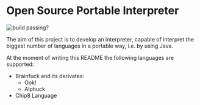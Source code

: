 # Open Source Portable Interpreter

![build passing?](https://travis-ci.org/herrBez/PortableInterpreter.svg?branch=master)


The aim of this project is to develop an interpreter, capable
of interpret the biggest number of languages in a portable way,
i.e. by using Java. 

At the moment of writing this README
the following languages are supported:
* Brainfuck and its derivates:
    - Ook!
    - Alphuck
* Chip8 Language


